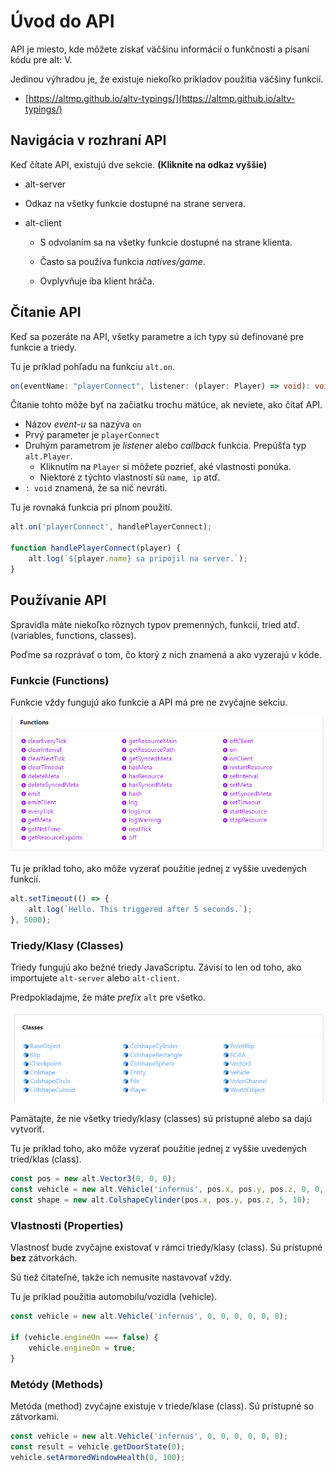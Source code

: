 # Úvod do API

API je miesto, kde môžete získať väčšinu informácií o funkčnosti a písaní kódu pre alt: V.

Jedinou výhradou je, že existuje niekoľko príkladov použitia väčšiny funkcií.

-   [https://altmp.github.io/altv-typings/](https://altmp.github.io/altv-typings/)

## Navigácia v rozhraní API

Keď čítate API, existujú dve sekcie. **(Kliknite na odkaz vyššie)**

-   alt-server
- Odkaz na všetky funkcie dostupné na strane servera.
- alt-client

     - S odvolaním sa na všetky funkcie dostupné na strane klienta.

     - Často sa používa funkcia *natives/game*.

     - Ovplyvňuje iba klient hráča.

## Čítanie API

Keď sa pozeráte na API, všetky parametre a ich typy sú definované pre funkcie a triedy.

Tu je príklad pohľadu na funkciu `alt.on`.

```ts
on(eventName: "playerConnect", listener: (player: Player) => void): void
```

Čítanie tohto môže byť na začiatku trochu mätúce, ak neviete, ako čítať API.

-   Názov *event-u* sa nazýva `on`
- Prvý parameter je `playerConnect`
- Druhým parametrom je *listener* alebo *callback* funkcia. Prepúšťa typ `alt.Player`.
     - Kliknutím na `Player` si môžete pozrieť, aké vlastnosti ponúka.
     - Niektoré z týchto vlastností sú `name`,` ip` atď.
- `: void` znamená, že sa nič nevráti.

Tu je rovnaká funkcia pri plnom použití.

```js
alt.on('playerConnect', handlePlayerConnect);

function handlePlayerConnect(player) {
    alt.log(`${player.name} sa pripojil na server.`);
}
```

## Používanie API

Spravidla máte niekoľko rôznych typov premenných, funkcií, tried atď. (variables, functions, classes).

Poďme sa rozprávať o tom, čo ktorý z nich znamená a ako vyzerajú v kóde.

### Funkcie (Functions)

Funkcie vždy fungujú ako funkcie a API má pre ne zvyčajne sekciu.

![](./img/functions.png)

Tu je príklad toho, ako môže vyzerať použitie jednej z vyššie uvedených funkcií.

```js
alt.setTimeout(() => {
    alt.log(`Hello. This triggered after 5 seconds.`);
}, 5000);
```

### Triedy/Klasy (Classes)

Triedy fungujú ako bežné triedy JavaScriptu. Závisí to len od toho, ako importujete `alt-server` alebo `alt-client`.

Predpokladajme, že máte *prefix* `alt` pre všetko.

![](./img/classes.png)

Pamätajte, že nie všetky triedy/klasy (classes) sú prístupné alebo sa dajú vytvoriť.

Tu je príklad toho, ako môže vyzerať použitie jednej z vyššie uvedených tried/klas (class).

```js
const pos = new alt.Vector3(0, 0, 0);
const vehicle = new alt.Vehicle('infernus', pos.x, pos.y, pos.z, 0, 0, 0);
const shape = new alt.ColshapeCylinder(pos.x, pos.y, pos.z, 5, 10);
```

### Vlastnosti (Properties)

Vlastnosť bude zvyčajne existovať v rámci triedy/klasy (class). Sú prístupné **bez** zátvorkách.

Sú tiež čitateľné, takže ich nemusíte nastavovať vždy.

Tu je príklad použitia automobilu/vozidla (vehicle).

```js
const vehicle = new alt.Vehicle('infernus', 0, 0, 0, 0, 0, 0);

if (vehicle.engineOn === false) {
    vehicle.engineOn = true;
}
```

### Metódy (Methods)

Metóda (method) zvyčajne existuje v triede/klase (class). Sú prístupné so zátvorkami.

```js
const vehicle = new alt.Vehicle('infernus', 0, 0, 0, 0, 0, 0);
const result = vehicle.getDoorState(0);
vehicle.setArmoredWindowHealth(0, 100);
```

